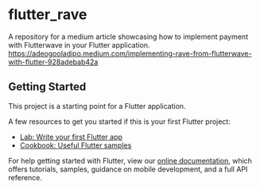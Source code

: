 # flutter_rave

A repository for a medium article showcasing how to implement payment with Flutterwave in your Flutter application. 
https://adeogooladipo.medium.com/implementing-rave-from-flutterwave-with-flutter-928adebab42a

## Getting Started

This project is a starting point for a Flutter application.

A few resources to get you started if this is your first Flutter project:

- [Lab: Write your first Flutter app](https://flutter.dev/docs/get-started/codelab)
- [Cookbook: Useful Flutter samples](https://flutter.dev/docs/cookbook)

For help getting started with Flutter, view our
[online documentation](https://flutter.dev/docs), which offers tutorials,
samples, guidance on mobile development, and a full API reference.
